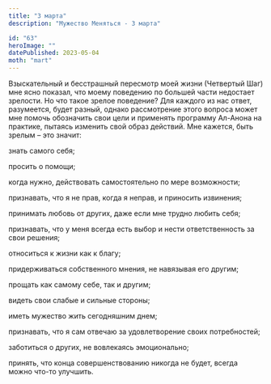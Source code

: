 ```yaml
---
title: "3 марта"
description: "Мужество Меняться - 3 марта"

id: "63"
heroImage: ""
datePublished: 2023-05-04
moth: "mart"
---
```


Взыскательный и бесстрашный пересмотр моей жизни (Четвертый Шаг) мне ясно
показал, что моему поведению по большей части недостает зрелости. Но что такое
зрелое поведение? Для каждого из нас ответ, разумеется, будет разный, однако
рассмотрение этого вопроса может мне помочь обозначить свои цели и применять
программу Ал-Анона на практике, пытаясь изменить свой образ действий. Мне
кажется, быть зрелым – это значит:

знать самого себя;

просить о помощи;

когда нужно, действовать самостоятельно по мере возможности;

признавать, что я не прав, когда я неправ, и приносить извинения;

принимать любовь от других, даже если мне трудно любить себя;

признавать, что у меня всегда есть выбор и нести ответственность за свои
решения;

относиться к жизни как к благу;

придерживаться собственного мнения, не навязывая его другим;

прощать как самому себе, так и другим;

видеть свои слабые и сильные стороны;

иметь мужество жить сегодняшним днем;

признавать, что я сам отвечаю за удовлетворение своих потребностей;

заботиться о других, не вовлекаясь эмоционально;

принять, что конца совершенствованию никогда не будет, всегда можно что-то
улучшить.
